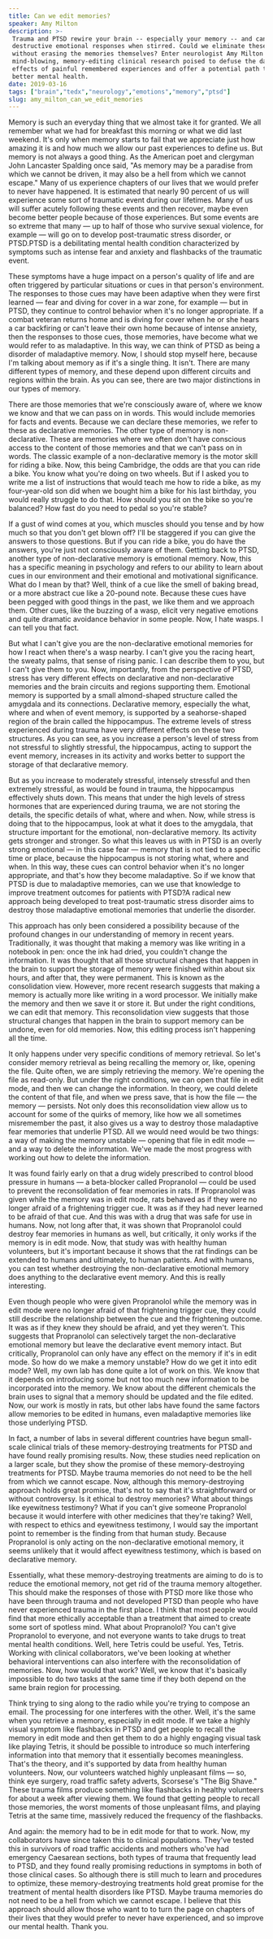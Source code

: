```yaml
---
title: Can we edit memories?
speaker: Amy Milton
description: >-
 Trauma and PTSD rewire your brain -- especially your memory -- and can unearth
 destructive emotional responses when stirred. Could we eliminate these triggers
 without erasing the memories themselves? Enter neurologist Amy Milton's
 mind-blowing, memory-editing clinical research poised to defuse the damaging
 effects of painful remembered experiences and offer a potential path toward
 better mental health.
date: 2019-03-16
tags: ["brain","tedx","neurology","emotions","memory","ptsd"]
slug: amy_milton_can_we_edit_memories
---
```


Memory is such an everyday thing that we almost take it for granted. We all remember what
we had for breakfast this morning or what we did last weekend. It's only when memory
starts to fail that we appreciate just how amazing it is and how much we allow our past
experiences to define us. But memory is not always a good thing. As the American poet and
clergyman John Lancaster Spalding once said, "As memory may be a paradise from which we
cannot be driven, it may also be a hell from which we cannot escape." Many of us
experience chapters of our lives that we would prefer to never have happened. It is
estimated that nearly 90 percent of us will experience some sort of traumatic event during
our lifetimes. Many of us will suffer acutely following these events and then recover,
maybe even become better people because of those experiences. But some events are so
extreme that many — up to half of those who survive sexual violence, for example — will go
on to develop post-traumatic stress disorder, or PTSD.PTSD is a debilitating mental health
condition characterized by symptoms such as intense fear and anxiety and flashbacks of the
traumatic event.

These symptoms have a huge impact on a person's quality of life and are often triggered by
particular situations or cues in that person's environment. The responses to those cues
may have been adaptive when they were first learned — fear and diving for cover in a war
zone, for example — but in PTSD, they continue to control behavior when it's no longer
appropriate. If a combat veteran returns home and is diving for cover when he or she hears
a car backfiring or can't leave their own home because of intense anxiety, then the
responses to those cues, those memories, have become what we would refer to as
maladaptive. In this way, we can think of PTSD as being a disorder of maladaptive
memory. Now, I should stop myself here, because I'm talking about memory as if it's a
single thing. It isn't. There are many different types of memory, and these depend upon
different circuits and regions within the brain. As you can see, there are two major
distinctions in our types of memory.

There are those memories that we're consciously aware of, where we know we know and that
we can pass on in words. This would include memories for facts and events. Because we can
declare these memories, we refer to these as declarative memories. The other type of memory
is non-declarative. These are memories where we often don't have conscious access to the
content of those memories and that we can't pass on in words. The classic example of a
non-declarative memory is the motor skill for riding a bike. Now, this being Cambridge,
the odds are that you can ride a bike. You know what you're doing on two wheels. But if I
asked you to write me a list of instructions that would teach me how to ride a bike, as my
four-year-old son did when we bought him a bike for his last birthday, you would really
struggle to do that. How should you sit on the bike so you're balanced? How fast do you
need to pedal so you're stable?

If a gust of wind comes at you, which muscles should you tense and by how much so that you
don't get blown off? I'll be staggered if you can give the answers to those questions. But
if you can ride a bike, you do have the answers, you're just not consciously aware of
them. Getting back to PTSD, another type of non-declarative memory is emotional memory.
Now, this has a specific meaning in psychology and refers to our ability to learn about
cues in our environment and their emotional and motivational significance. What do I mean
by that? Well, think of a cue like the smell of baking bread, or a more abstract cue like
a 20-pound note. Because these cues have been pegged with good things in the past, we like
them and we approach them. Other cues, like the buzzing of a wasp, elicit very negative
emotions and quite dramatic avoidance behavior in some people. Now, I hate wasps. I can
tell you that fact.

But what I can't give you are the non-declarative emotional memories for how I react when
there's a wasp nearby. I can't give you the racing heart, the sweaty palms, that sense of
rising panic. I can describe them to you, but I can't give them to you. Now, importantly,
from the perspective of PTSD, stress has very different effects on declarative and
non-declarative memories and the brain circuits and regions supporting them. Emotional
memory is supported by a small almond-shaped structure called the amygdala and its
connections. Declarative memory, especially the what, where and when of event memory, is
supported by a seahorse-shaped region of the brain called the hippocampus. The extreme
levels of stress experienced during trauma have very different effects on these two
structures. As you can see, as you increase a person's level of stress from not stressful
to slightly stressful, the hippocampus, acting to support the event memory, increases in
its activity and works better to support the storage of that declarative
memory.

But as you increase to moderately stressful, intensely stressful and then extremely
stressful, as would be found in trauma, the hippocampus effectively shuts down. This means
that under the high levels of stress hormones that are experienced during trauma, we are
not storing the details, the specific details of what, where and when. Now, while stress is
doing that to the hippocampus, look at what it does to the amygdala, that structure
important for the emotional, non-declarative memory. Its activity gets stronger and
stronger. So what this leaves us with in PTSD is an overly strong emotional — in this case
fear — memory that is not tied to a specific time or place, because the hippocampus is not
storing what, where and when. In this way, these cues can control behavior when it's no
longer appropriate, and that's how they become maladaptive. So if we know that PTSD is due
to maladaptive memories, can we use that knowledge to improve treatment outcomes for
patients with PTSD?A radical new approach being developed to treat post-traumatic stress
disorder aims to destroy those maladaptive emotional memories that underlie the
disorder.

This approach has only been considered a possibility because of the profound changes in
our understanding of memory in recent years. Traditionally, it was thought that making a
memory was like writing in a notebook in pen: once the ink had dried, you couldn't change
the information. It was thought that all those structural changes that happen in the brain
to support the storage of memory were finished within about six hours, and after that,
they were permanent. This is known as the consolidation view. However, more recent research
suggests that making a memory is actually more like writing in a word processor. We
initially make the memory and then we save it or store it. But under the right conditions,
we can edit that memory. This reconsolidation view suggests that those structural changes
that happen in the brain to support memory can be undone, even for old memories. Now, this
editing process isn't happening all the time.

It only happens under very specific conditions of memory retrieval. So let's consider
memory retrieval as being recalling the memory or, like, opening the file. Quite often, we
are simply retrieving the memory. We're opening the file as read-only. But under the right
conditions, we can open that file in edit mode, and then we can change the information. In
theory, we could delete the content of that file, and when we press save, that is how the
file — the memory — persists. Not only does this reconsolidation view allow us to account
for some of the quirks of memory, like how we all sometimes misremember the past, it also
gives us a way to destroy those maladaptive fear memories that underlie PTSD. All we would
need would be two things: a way of making the memory unstable — opening that file in edit
mode — and a way to delete the information. We've made the most progress with working out
how to delete the information.

It was found fairly early on that a drug widely prescribed to control blood pressure in
humans — a beta-blocker called Propranolol — could be used to prevent the reconsolidation
of fear memories in rats. If Propranolol was given while the memory was in edit mode, rats
behaved as if they were no longer afraid of a frightening trigger cue. It was as if they
had never learned to be afraid of that cue. And this was with a drug that was safe for use
in humans. Now, not long after that, it was shown that Propranolol could destroy fear
memories in humans as well, but critically, it only works if the memory is in edit
mode. Now, that study was with healthy human volunteers, but it's important because it
shows that the rat findings can be extended to humans and ultimately, to human patients.
And with humans, you can test whether destroying the non-declarative emotional memory does
anything to the declarative event memory. And this is really interesting.

Even though people who were given Propranolol while the memory was in edit mode were no
longer afraid of that frightening trigger cue, they could still describe the relationship
between the cue and the frightening outcome. It was as if they knew they should be afraid,
and yet they weren't. This suggests that Propranolol can selectively target the
non-declarative emotional memory but leave the declarative event memory intact. But
critically, Propranolol can only have any effect on the memory if it's in edit mode. So how
do we make a memory unstable? How do we get it into edit mode? Well, my own lab has done
quite a lot of work on this. We know that it depends on introducing some but not too much
new information to be incorporated into the memory. We know about the different chemicals
the brain uses to signal that a memory should be updated and the file edited. Now, our
work is mostly in rats, but other labs have found the same factors allow memories to be
edited in humans, even maladaptive memories like those underlying PTSD.

In fact, a number of labs in several different countries have begun small-scale clinical
trials of these memory-destroying treatments for PTSD and have found really promising
results. Now, these studies need replication on a larger scale, but they show the promise
of these memory-destroying treatments for PTSD. Maybe trauma memories do not need to be
the hell from which we cannot escape. Now, although this memory-destroying approach holds
great promise, that's not to say that it's straightforward or without controversy. Is it
ethical to destroy memories? What about things like eyewitness testimony? What if you
can't give someone Propranolol because it would interfere with other medicines that
they're taking? Well, with respect to ethics and eyewitness testimony, I would say the
important point to remember is the finding from that human study. Because Propranolol is
only acting on the non-declarative emotional memory, it seems unlikely that it would
affect eyewitness testimony, which is based on declarative memory.

Essentially, what these memory-destroying treatments are aiming to do is to reduce the
emotional memory, not get rid of the trauma memory altogether. This should make the
responses of those with PTSD more like those who have been through trauma and not
developed PTSD than people who have never experienced trauma in the first place. I think
that most people would find that more ethically acceptable than a treatment that aimed to
create some sort of spotless mind. What about Propranolol? You can't give Propranolol to
everyone, and not everyone wants to take drugs to treat mental health conditions. Well,
here Tetris could be useful. Yes, Tetris. Working with clinical collaborators, we've been
looking at whether behavioral interventions can also interfere with the reconsolidation of
memories. Now, how would that work? Well, we know that it's basically impossible to do two
tasks at the same time if they both depend on the same brain region for
processing.

Think trying to sing along to the radio while you're trying to compose an email. The
processing for one interferes with the other. Well, it's the same when you retrieve a
memory, especially in edit mode. If we take a highly visual symptom like flashbacks in
PTSD and get people to recall the memory in edit mode and then get them to do a highly
engaging visual task like playing Tetris, it should be possible to introduce so much
interfering information into that memory that it essentially becomes meaningless. That's
the theory, and it's supported by data from healthy human volunteers. Now, our volunteers
watched highly unpleasant films — so, think eye surgery, road traffic safety adverts,
Scorsese's "The Big Shave." These trauma films produce something like flashbacks in
healthy volunteers for about a week after viewing them. We found that getting people to
recall those memories, the worst moments of those unpleasant films, and playing Tetris at
the same time, massively reduced the frequency of the flashbacks.

And again: the memory had to be in edit mode for that to work. Now, my collaborators have
since taken this to clinical populations. They've tested this in survivors of road traffic
accidents and mothers who've had emergency Caesarean sections, both types of trauma that
frequently lead to PTSD, and they found really promising reductions in symptoms in both of
those clinical cases. So although there is still much to learn and procedures to optimize,
these memory-destroying treatments hold great promise for the treatment of mental health
disorders like PTSD. Maybe trauma memories do not need to be a hell from which we cannot
escape. I believe that this approach should allow those who want to to turn the page on
chapters of their lives that they would prefer to never have experienced, and so improve
our mental health. Thank you.

<!--
ad_duration=3.33
comment_count=16
event="TEDxCambridgeUniversity"
external_duration=0
external_start_time=0
has_talk_citation=1
intro_duration=11.82
is_subtitle_required="False"
is_talk_featured="True"
language="en"
language_swap="False"
native_language="en"
number_of_related_talks=6
number_of_speakers=1
number_of_subtitled_videos=8
number_of_tags=6
number_of_talk_download_languages=9
number_of_talk_more_resources=0
number_of_talk_recommendations=1
number_of_talks_take_actions=0
post_ad_duration=0.83
published_timestamp="2020-05-19 14:47:53"
recording_date="2019-03-16"
speaker_description="Behavioral neuroscientist"
speaker_is_published=1
speaker_name="Amy Milton"
talk_more_resources=[]
talk_name="Can we edit memories?"
talk_recommendations_blurb="More resources curated by Amy Milton"
talks_tags=["brain","tedx","neurology","emotions","memory","ptsd"]
talks_take_action=[]
url_audio="https://download.ted.com/talks/AmyMilton_2019X.mp3?apikey=acme-roadrunner"
url_photo_speaker="https://pe.tedcdn.com/images/ted/537a89719770d7e69b8516dbb624b1d9e419004b_254x191.jpg"
url_photo_talk="https://s3.amazonaws.com/talkstar-photos/uploads/80241ccc-67ea-47a9-be3e-f71a17c5187a/AmyMilton_2019X-embed.jpg"
url_webpage="https://www.ted.com/talks/amy_milton_can_we_edit_memories"
video_type_name="TEDx Talk"
-->